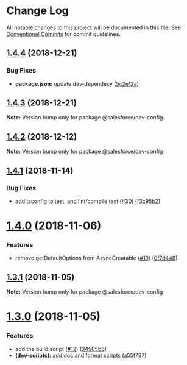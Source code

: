 # Change Log

All notable changes to this project will be documented in this file.
See [Conventional Commits](https://conventionalcommits.org) for commit guidelines.

## [1.4.4](https://github.com/forcedotcom/sfdx-dev-packages/compare/@salesforce/dev-config@1.4.3...@salesforce/dev-config@1.4.4) (2018-12-21)


### Bug Fixes

* **package.json:** update dev-dependecy ([5c2e12a](https://github.com/forcedotcom/sfdx-dev-packages/commit/5c2e12a))





## [1.4.3](https://github.com/forcedotcom/sfdx-dev-packages/compare/@salesforce/dev-config@1.4.2...@salesforce/dev-config@1.4.3) (2018-12-21)

**Note:** Version bump only for package @salesforce/dev-config





## [1.4.2](https://github.com/forcedotcom/sfdx-dev-packages/compare/@salesforce/dev-config@1.4.1...@salesforce/dev-config@1.4.2) (2018-12-12)

**Note:** Version bump only for package @salesforce/dev-config





## [1.4.1](https://github.com/forcedotcom/sfdx-dev-packages/compare/@salesforce/dev-config@1.4.0...@salesforce/dev-config@1.4.1) (2018-11-14)


### Bug Fixes

* add tsconfig to test, and lint/compile test ([#30](https://github.com/forcedotcom/sfdx-dev-packages/issues/30)) ([f3c95b2](https://github.com/forcedotcom/sfdx-dev-packages/commit/f3c95b2))





# [1.4.0](https://github.com/forcedotcom/sfdx-dev-packages/compare/@salesforce/dev-config@1.3.1...@salesforce/dev-config@1.4.0) (2018-11-06)


### Features

* remove getDefaultOptions from AsyncCreatable ([#19](https://github.com/forcedotcom/sfdx-dev-packages/issues/19)) ([0f7d448](https://github.com/forcedotcom/sfdx-dev-packages/commit/0f7d448))





## [1.3.1](https://github.com/forcedotcom/sfdx-dev-packages/compare/@salesforce/dev-config@1.3.0...@salesforce/dev-config@1.3.1) (2018-11-05)

**Note:** Version bump only for package @salesforce/dev-config





# [1.3.0](https://github.com/forcedotcom/sfdx-dev-packages/compare/@salesforce/dev-config@1.2.0...@salesforce/dev-config@1.3.0) (2018-11-05)

### Features

- add the build script ([#12](https://github.com/forcedotcom/sfdx-dev-packages/issues/12)) ([34505b6](https://github.com/forcedotcom/sfdx-dev-packages/commit/34505b6))
- **(dev-scripts):** add doc and format scripts ([a55f787](https://github.com/forcedotcom/sfdx-dev-packages/commit/a55f787))
